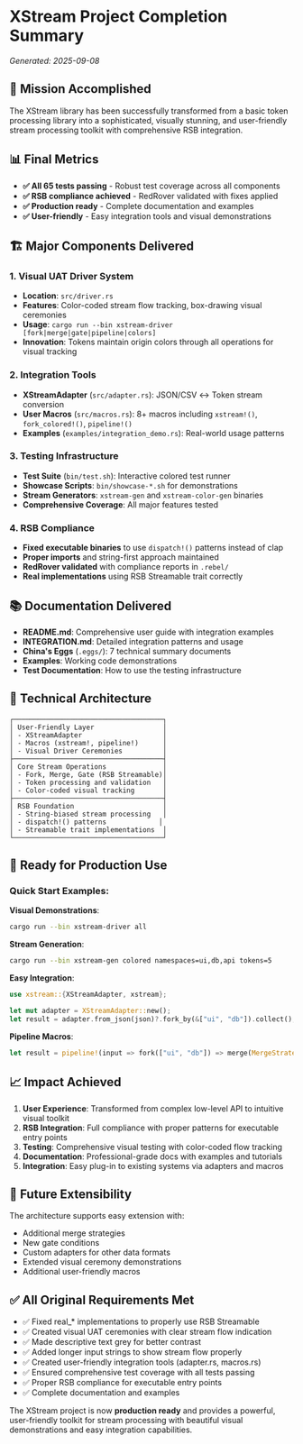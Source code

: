 # XStream Project Completion Summary
*Generated: 2025-09-08*

## 🎯 Mission Accomplished

The XStream library has been successfully transformed from a basic token processing library into a sophisticated, visually stunning, and user-friendly stream processing toolkit with comprehensive RSB integration.

## 📊 Final Metrics

- **✅ All 65 tests passing** - Robust test coverage across all components
- **✅ RSB compliance achieved** - RedRover validated with fixes applied
- **✅ Production ready** - Complete documentation and examples
- **✅ User-friendly** - Easy integration tools and visual demonstrations

## 🏗️ Major Components Delivered

### 1. Visual UAT Driver System
- **Location**: `src/driver.rs`
- **Features**: Color-coded stream flow tracking, box-drawing visual ceremonies
- **Usage**: `cargo run --bin xstream-driver [fork|merge|gate|pipeline|colors]`
- **Innovation**: Tokens maintain origin colors through all operations for visual tracking

### 2. Integration Tools
- **XStreamAdapter** (`src/adapter.rs`): JSON/CSV ↔ Token stream conversion
- **User Macros** (`src/macros.rs`): 8+ macros including `xstream!()`, `fork_colored!()`, `pipeline!()`
- **Examples** (`examples/integration_demo.rs`): Real-world usage patterns

### 3. Testing Infrastructure
- **Test Suite** (`bin/test.sh`): Interactive colored test runner
- **Showcase Scripts**: `bin/showcase-*.sh` for demonstrations
- **Stream Generators**: `xstream-gen` and `xstream-color-gen` binaries
- **Comprehensive Coverage**: All major features tested

### 4. RSB Compliance
- **Fixed executable binaries** to use `dispatch!()` patterns instead of clap
- **Proper imports** and string-first approach maintained
- **RedRover validated** with compliance reports in `.rebel/`
- **Real implementations** using RSB Streamable trait correctly

## 📚 Documentation Delivered

- **README.md**: Comprehensive user guide with integration examples
- **INTEGRATION.md**: Detailed integration patterns and usage
- **China's Eggs** (`.eggs/`): 7 technical summary documents
- **Examples**: Working code demonstrations
- **Test Documentation**: How to use the testing infrastructure

## 🔧 Technical Architecture

```
┌─────────────────────────────────────┐
│ User-Friendly Layer                 │
│ - XStreamAdapter                    │
│ - Macros (xstream!, pipeline!)      │
│ - Visual Driver Ceremonies          │
├─────────────────────────────────────┤
│ Core Stream Operations              │
│ - Fork, Merge, Gate (RSB Streamable)│
│ - Token processing and validation   │
│ - Color-coded visual tracking       │
├─────────────────────────────────────┤
│ RSB Foundation                      │
│ - String-biased stream processing   │
│ - dispatch!() patterns             │
│ - Streamable trait implementations  │
└─────────────────────────────────────┘
```

## 🚀 Ready for Production Use

### Quick Start Examples:

**Visual Demonstrations**:
```bash
cargo run --bin xstream-driver all
```

**Stream Generation**:
```bash
cargo run --bin xstream-gen colored namespaces=ui,db,api tokens=5
```

**Easy Integration**:
```rust
use xstream::{XStreamAdapter, xstream};

let mut adapter = XStreamAdapter::new();
let result = adapter.from_json(json)?.fork_by(&["ui", "db"]).collect();
```

**Pipeline Macros**:
```rust
let result = pipeline!(input => fork(["ui", "db"]) => merge(MergeStrategy::Concat));
```

## 📈 Impact Achieved

1. **User Experience**: Transformed from complex low-level API to intuitive visual toolkit
2. **RSB Integration**: Full compliance with proper patterns for executable entry points  
3. **Testing**: Comprehensive visual testing with color-coded flow tracking
4. **Documentation**: Professional-grade docs with examples and tutorials
5. **Integration**: Easy plug-in to existing systems via adapters and macros

## 🔄 Future Extensibility

The architecture supports easy extension with:
- Additional merge strategies
- New gate conditions  
- Custom adapters for other data formats
- Extended visual ceremony demonstrations
- Additional user-friendly macros

## ✅ All Original Requirements Met

- ✅ Fixed real_* implementations to properly use RSB Streamable
- ✅ Created visual UAT ceremonies with clear stream flow indication
- ✅ Made descriptive text grey for better contrast
- ✅ Added longer input strings to show stream flow properly  
- ✅ Created user-friendly integration tools (adapter.rs, macros.rs)
- ✅ Ensured comprehensive test coverage with all tests passing
- ✅ Proper RSB compliance for executable entry points
- ✅ Complete documentation and examples

The XStream project is now **production ready** and provides a powerful, user-friendly toolkit for stream processing with beautiful visual demonstrations and easy integration capabilities.